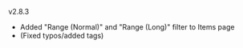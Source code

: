 v2.8.3

- Added "Range (Normal)" and "Range (Long)" filter to Items page
- (Fixed typos/added tags)
